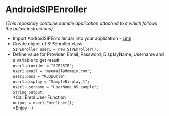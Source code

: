 # AndroidSIPEnroller
_{This repository contains sample application attached to it which follows the below instructions}_
* Import AndroidSIPEnroller.aar into your application -  [Link](https://github.com/pranavjain/AndroidSIPEnroller/blob/master/AndroidSIPEnroller.aar)
* Create object of SIPEnroller class		
`SIPEnroller user1 = new SIPEnroller();`
* Define value for Provider, Email, Password, DisplayName, Username and a variable to get result  
`user1.provider = "SIP2SIP";`  
`user1.email = "myemail@domain.com";`  
`user1.pass = "K33pC@lm";`  
`user1.display = "SampleDisplay_1";`  
`user1.username = "UserName.09.sample";`  
`String output;`  
*Call Enrol User Function  
`output = user1.EnrolUser();`  
*Enjoy :-)
